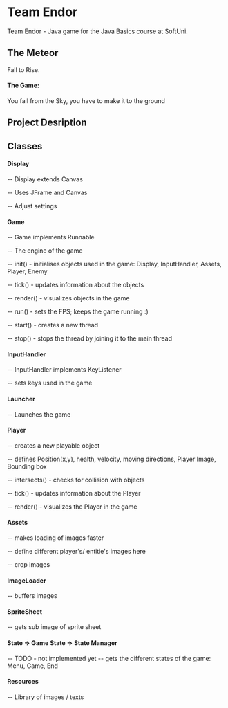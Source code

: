 # Team Endor  

Team Endor - Java game for the Java Basics course at SoftUni.

## The Meteor
Fall to Rise.

#### The Game:

You fall from the Sky, you have to make it to the ground

## Project Desription
## Classes

#### Display
-- Display extends Canvas

-- Uses JFrame and Canvas

-- Adjust settings

#### Game
-- Game implements Runnable

-- The engine of the game

-- init() - initialises objects used in the game: Display, InputHandler, Assets, Player, Enemy

-- tick() - updates information about the objects

-- render() - visualizes objects in the game 

-- run() - sets the FPS; keeps the game running :)

-- start() - creates a new thread

-- stop() - stops the thread by joining it to the main thread

#### InputHandler
-- InputHandler implements KeyListener

-- sets keys used in the game

#### Launcher
-- Launches the game

#### Player
-- creates a new playable object

-- defines Position(x,y), health, velocity, moving directions, Player Image, Bounding box

-- intersects() - checks for collision with objects

-- tick() - updates information about the Player

-- render() - visualizes the Player in the game 

#### Assets
-- makes loading of images faster

-- define different player's/ entitie's images here

-- crop images

#### ImageLoader
-- buffers images

#### SpriteSheet
-- gets sub image of sprite sheet

#### State => Game State => State Manager
-- TODO - not implemented yet
-- gets the different states of the game: Menu, Game, End

#### Resources
-- Library of images / texts
